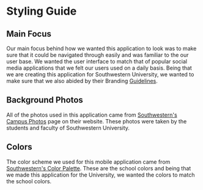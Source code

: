 # Styling Guide

## Main Focus

Our main focus behind how we wanted this application to look was to make sure that it could be navigated through easily
and was familiar to the our user base. We wanted the user interface to match that of popular social media applications that 
we felt our users used on a daily basis. Being that we are creating this application for Southwestern University, we wanted
to make sure that we also abided by their Branding [Guidelines](https://drive.google.com/file/d/1Wavuq_d--E8AsPfkWWm8IljCETCkPoVp/view).  

## Background Photos

All of the photos used in this application came from [Southwestern's Campus Photos](https://www.southwestern.edu/marketing-and-communications/media-kit/campus-photos/) page on their website. These photos were taken by the students and faculty of Southwestern University.

## Colors

The color scheme we used for this mobile application came from [Southwestern's Color Palette](https://www.southwestern.edu/marketing-and-communications/style-guide/color-palette/). These are the school colors and being that we made this application for the University, we wanted the colors to match the school colors. 